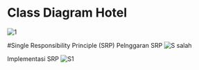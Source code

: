 # Class Diagram Hotel

![1](https://user-images.githubusercontent.com/79301323/175008116-80a68c66-c618-4088-a6d6-1bebc0f53818.png)



#Single Responsibility Principle (SRP)
Pelnggaran SRP
![S salah](https://user-images.githubusercontent.com/79301323/175081087-f0bbbbd3-bf7a-43fe-9353-fd1fc0cbec94.png)


Implementasi SRP
![S1](https://user-images.githubusercontent.com/79301323/175081204-a2cddc41-6d03-45f7-89e6-f9360ee51b82.png)
